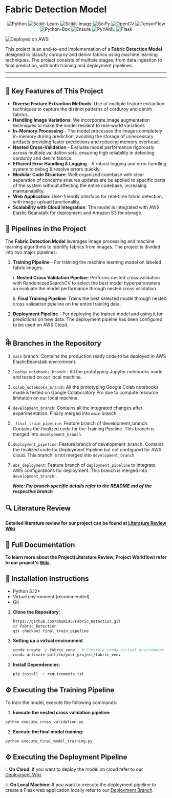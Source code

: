 # Fabric Detection Model


<p align="center">
<!--Here come the badges-->
  <img src="https://img.shields.io/badge/Python-3.12.7%2B-blue" alt="Python">
  <img src="https://img.shields.io/badge/scikit--learn-1.5.2-F7931E" alt="Scikit-Learn">
  <img src="https://img.shields.io/badge/scikit--image-0.24.0-FFD700" alt="Scikit-Image">
  <img src="https://img.shields.io/badge/scipy-1.14.1-8CAAE6" alt="SciPy">
  <img src="https://img.shields.io/badge/opencv--python-4.10.0-FF5733" alt="OpenCV">
  <img src="https://img.shields.io/badge/tensorflow-2.17.0-FF6F00" alt="TensorFlow">
  <img src="https://img.shields.io/badge/python--box-7.2.0-4B8BBE" alt="Python-Box">
  <img src="https://img.shields.io/badge/ensure-1.0.4-6B8E23" alt="Ensure">
  <img src="https://img.shields.io/badge/pyyaml-6.0.2-F0C420" alt="PyYAML">
  <img src="https://img.shields.io/badge/flask-3.0.3-000000" alt="Flask">
</p>

<!-- AWS Deployment Badges -->
  <img src="https://img.shields.io/badge/deployed%20on-AWS%20Elastic%20Beanstalk-FF9900?logo=amazon-aws&logoColor=white" alt="Deployed on AWS">

This project is an end-to-end implementation of a **Fabric Detection Model** designed to classify corduroy and denim fabrics using machine learning techniques. The project consists of multiple stages, from data ingestion to final prediction, with both training and deployment pipelines.

------------------------- 
----------

##  📌 Key Features of This Project

- **Diverse Feature Extraction Methods**: Use of multiple feature extraction techniques to capture the distinct patterns of corduroy and denim fabrics.
- **Handling Image Variations**: We incorporate image augmentation techniques to make the model resilient to real-world variations
- **In-Memory Processing** - The model processes the images completely in-memory during prediction, avoiding the storage of unnecessary artifacts providing faster predictions and reducing memory overhead.
- **Nested Cross-Validation** - Evaluate model performance rigorously across multiple validation sets, ensuring high reliability in detecting corduroy and denim fabrics.
- **Efficient Error Handling & Logging** - A robust logging and error handling system to debug & resolve errors quickly.
- **Modular Code Structure**: Well-organized codebase with clear separation of concerns ensures updates are be applied to specific parts of the system without affecting the entire codebase, increasing maintainability.
- **Web Application**: User-friendly interface for real-time fabric detection, with image upload functionality.
- **Scalability with Cloud Integration**: The model is integrated with AWS Elastic Beanstalk for deployment and Amazon S3 for storage.


## 📌 Pipelines in the Project

The **Fabric Detection Model** leverages image processing and machine learning algorithms to identify fabrics from images. The project is divided into two major pipelines:

1. **Training Pipeline** - For training the machine learning model on labeled fabric images.

     i. **Nested Cross Validation Pipeline**: Performs nested cross validation with RandomizedSearchCV to select the best model hyperparameters an evaluate the model performance through nested cross validation.

   ii. **Final Training Pipeline**: Trains the best selected model through nested cross validation pipeline on the entire training data.
   
3. **Deployment Pipeline** - For deploying the trained model and using it for predictions on new data. The deployment pipelne has been configured to be used on AWS Cloud.


## 𓇗 Branches in the Repository

1. `main` branch: Contains the production ready code to be deployed in AWS ElasticBeanstalk environment.
2. `laptop_notebooks_branch` : All the prototyping Jupyter notebooks made and tested on our local machine.
3. `colab_notebooks_branch`: All the prototyping Google Colab notebooks made & tested on Google Colaboratory Pro due to compute resource limitation on our local machine.
4. `development_branch`: Contains all the integrated changes after experimentation. Finally merged into `main` branch.
5. ` final_train_pipeline`: Feature branch of development_branch. Contains the finalized code for the Training Pipeline. This branch is merged into `development_branch`.
6. `deployment_pipeline`: Feature branch of development_branch. Contains the finalized code for Deployment Pipeline but not configured for AWS cloud. This branch is not merged into `development_branch`.
7. `ebs_deployment`: Feature branch of `deployment_pipeline` to integrate AWS configurations for deployment.
   This branch is merged into `development_branch` .

   **_Note: For branch specific details refer to the README.md of the respective branch_**



## 🔍 Literature Review

**Detailed literature review for our project can be found at [Literature Review Wiki](https://github.com/Bhumi45/Fabric_Detection/wiki/Literature-Review)**


## 📄 Full Documentation

**To learn more about the Project(Literature Review, Project Workflow) refer to our project's [Wiki](https://github.com/Bhumi45/Fabric_Detection/wiki).**
## 🚀 Installation Instructions

- Python 3.12+
- Virtual environment (recommended)
- Git

1. **Clone the Repository**:
    ```bash
    https://github.com/Bhumi45/Fabric_Detection.git
    cd Fabric_Detection
    git checkout final_train_pipeline
    ```

2. **Setting up a virtual environment**
    ```bash
    conda create -p fabric_venv   # Create a conda virtual environment
    conda activate path/to/your_project/fabric_venv
    ```

3. **Install Dependencies**:
    ```bash
    pip install -r requirements.txt
    ```

## ⚙️ Executing the Training Pipeline

To train the model, execute the following commands:

1. **Execute the nested cross validation pipeline:**
```bash
python execute_cross_validation.py
```

2. **Execute the final model training:**
```bash
python execute_final_model_training.py
```


## ⚙️ Executing the Deployment Pipeline

i. **On Cloud**: If you want to deploy the model on cloud refer to our [Deployment Wiki](https://github.com/Bhumi45/Fabric_Detection/wiki/Deployment).

   ii. **On Local Machine**: If you want to execute the deployment pipeline to create a Flask web application locally refer to our [Deployment Branch](https://github.com/Bhumi45/Fabric_Detection/tree/deployment_pipeline). 


























